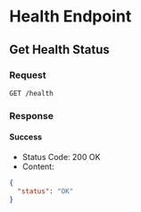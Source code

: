 # Health Endpoint

## Get Health Status

### Request

`GET /health`

### Response

#### Success

- Status Code: 200 OK
- Content:

```json
{
  "status": "OK"
}
